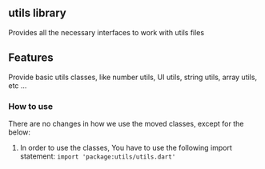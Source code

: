 ## utils library

Provides all the necessary interfaces to work with utils files 

## Features

Provide basic utils classes, like number utils, UI utils, string utils, array utils, etc ...

### How to use

There are no changes in how we use the moved classes, except for the below:

1) In order to use the classes, You have to use the following import statement: `import 'package:utils/utils.dart'`


